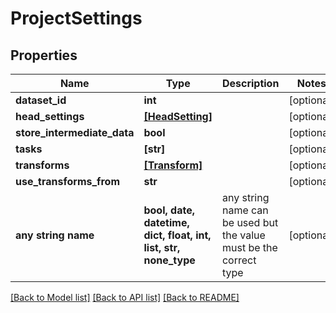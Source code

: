 # ProjectSettings


## Properties
Name | Type | Description | Notes
------------ | ------------- | ------------- | -------------
**dataset_id** | **int** |  | [optional] 
**head_settings** | [**[HeadSetting]**](HeadSetting.md) |  | [optional] 
**store_intermediate_data** | **bool** |  | [optional] 
**tasks** | **[str]** |  | [optional] 
**transforms** | [**[Transform]**](Transform.md) |  | [optional] 
**use_transforms_from** | **str** |  | [optional] 
**any string name** | **bool, date, datetime, dict, float, int, list, str, none_type** | any string name can be used but the value must be the correct type | [optional]

[[Back to Model list]](../README.md#documentation-for-models) [[Back to API list]](../README.md#documentation-for-api-endpoints) [[Back to README]](../README.md)


